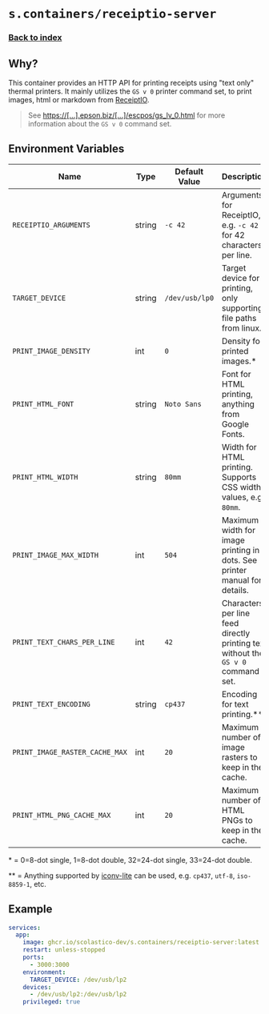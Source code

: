 # `s.containers/receiptio-server`

### [Back to index](../../README.md)

## Why?

This container provides an HTTP API for printing receipts using "text only" thermal printers.
It mainly utilizes the `GS v 0` printer command set, to print images, html or markdown from [ReceiptIO](https://github.com/receiptline/receiptio).

> See [https://[...].epson.biz/[...]/escpos/gs_lv_0.html](https://download4.epson.biz/sec_pubs/pos/reference_en/escpos/gs_lv_0.html) for more information about the `GS v 0` command set.

## Environment Variables

| Name                                  | Type   | Default Value         | Description                                                                       |
|---------------------------------------|--------|-----------------------|-----------------------------------------------------------------------------------|
| `RECEIPTIO_ARGUMENTS`                 | string | `-c 42`               | Arguments for ReceiptIO, e.g. `-c 42` for 42 characters per line.                 |
| `TARGET_DEVICE`                       | string | `/dev/usb/lp0`        | Target device for printing, only supporting file paths from linux.                |
| `PRINT_IMAGE_DENSITY`                 | int    | `0`                   | Density for printed images.\*                                                     |
| `PRINT_HTML_FONT`                     | string | `Noto Sans`           | Font for HTML printing, anything from Google Fonts.                               |
| `PRINT_HTML_WIDTH`                    | string | `80mm`                | Width for HTML printing. Supports CSS width values, e.g. `80mm`.                  |
| `PRINT_IMAGE_MAX_WIDTH`               | int    | `504`                 | Maximum width for image printing in dots. See printer manual for details.         |
| `PRINT_TEXT_CHARS_PER_LINE`           | int    | `42`                  | Characters per line feed directly printing text without the `GS v 0` command set. |
| `PRINT_TEXT_ENCODING`                 | string | `cp437`               | Encoding for text printing.\*\*                                                   |
| `PRINT_IMAGE_RASTER_CACHE_MAX`       | int    | `20`                  | Maximum number of image rasters to keep in the cache.                            |
| `PRINT_HTML_PNG_CACHE_MAX`           | int    | `20`                  | Maximum number of HTML PNGs to keep in the cache.                                |

\* = 0=8-dot single, 1=8-dot double, 32=24-dot single, 33=24-dot double.

\*\* =  Anything supported by [iconv-lite](https://www.npmjs.com/package/iconv-lite) can be used, e.g. `cp437`, `utf-8`, `iso-8859-1`, etc.

## Example

```yml
services:
  app:
    image: ghcr.io/scolastico-dev/s.containers/receiptio-server:latest
    restart: unless-stopped
    ports:
      - 3000:3000
    environment:
      TARGET_DEVICE: /dev/usb/lp2
    devices:
      - /dev/usb/lp2:/dev/usb/lp2
    privileged: true
```
